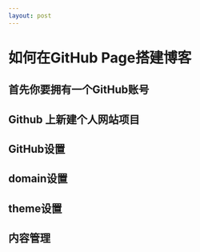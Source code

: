 ```yaml
---
layout: post
---
```


# 如何在GitHub Page搭建博客

## 首先你要拥有一个GitHub账号

## Github 上新建个人网站项目

## GitHub设置

## domain设置

## theme设置

## 内容管理